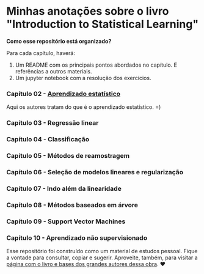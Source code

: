 # Minhas anotações sobre o livro "Introduction to Statistical Learning"

**Como esse repositório está organizado?**

Para cada capítulo, haverá:

1. Um README com os principais pontos abordados no capítulo. E referências a outros materiais.
1. Um jupyter notebook com a resolução dos exercícios.

### Capítulo 02 - [Aprendizado estatístico](./ch02_statistical_learning/README.md)
Aqui os autores tratam do que é o aprendizado estatístico. =)

### Capítulo 03 - Regressão linear

### Capítulo 04 - Classificação

### Capítulo 05 - Métodos de reamostragem

### Capítulo 06 - Seleção de modelos lineares e regularização

### Capítulo 07 - Indo além da linearidade

### Capítulo 08 - Métodos baseados em árvore

### Capítulo 09 - Support Vector Machines

### Capítulo 10 - Aprendizado não supervisionado

Esse repositório foi construído como um material de estudos pessoal. Fique a vontade para consultar, copiar e sugerir.
Aproveite, também, para visitar a [página com o livro e bases dos grandes autores dessa obra](http://faculty.marshall.usc.edu/gareth-james/ISL/). :heart:
